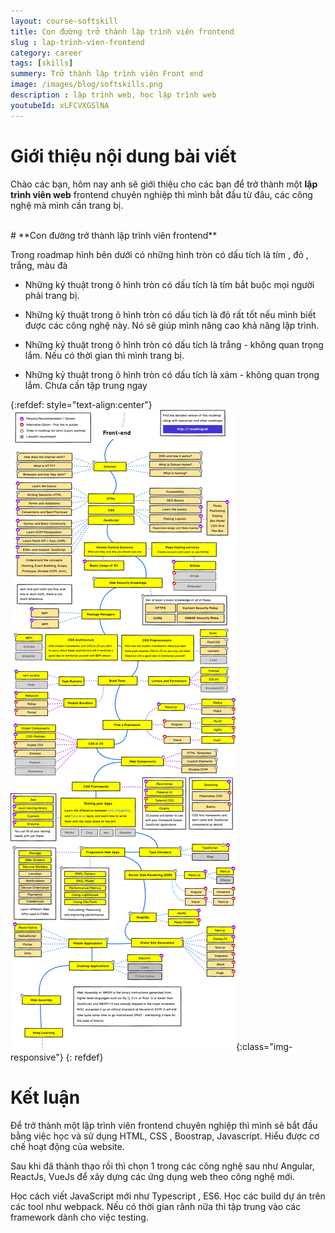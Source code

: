 ```yaml
---
layout: course-softskill
title: Con đường trở thành lập trình viên frontend
slug : lap-trinh-vien-frontend
category: career
tags: [skills]
summery: Trở thành lập trình viên Front end    
image: /images/blog/softskills.png
description : lập trình web, học lập trình web
youtubeId: xLFCVXGSlNA
---
```


# **Giới thiệu nội dung bài viết**

Chào các bạn, hôm nay anh sẽ giới thiệu cho các bạn để trở thành một <b>lập trình viên web</b> frontend chuyên nghiệp thì mình bắt đầu từ đâu, các công nghệ mà mình cần trang bị.

<br>
# **Con đường trở thành lập trình viên frontend**

Trong roadmap hình bên dưới có những hình tròn có dấu tích là tím , đỏ , trắng, màu đà

- Những kỷ thuật trong ô hình tròn có dấu tích là tím bắt buộc mọi người phải trang bị.

- Những kỷ thuật trong ô hình tròn có dấu tích là đỏ rất tốt nếu mình biết được các công nghệ này. Nó sẽ giúp mình nâng cao khả năng lập trình.

- Những kỷ thuật trong ô hình tròn có dấu tích là trắng -  không quan trọng lắm. Nếu có thời gian thì mình trang bị.

- Những kỷ thuật trong ô hình tròn có dấu tích là xám -  không quan trọng lắm. Chưa cần tập trung ngay

{:refdef: style="text-align:center"}
![javaroadmap](/images/post/softskills/roadmapfrontend.png){:class="img-responsive"}
{: refdef}


# **Kết luận**

Để trở thành một lập trình viên frontend chuyên nghiệp thì mình sẽ bắt đầu bằng việc học và sử dụng HTML, CSS , Boostrap, Javascript. Hiểu được cơ chế hoạt động của website.

Sau khi đã thành thạo rồi thì chọn 1 trong các công nghệ sau như Angular, ReactJs, VueJs để xây dựng các ứng dụng web theo công nghệ mới.

Học cách viết JavaScript mới như Typescript , ES6. Học các build dự án trên các tool như webpack. Nếu có thời gian rãnh nữa thì tập trung vào các  framework dành cho việc testing.
